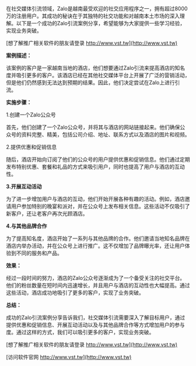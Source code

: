 在社交媒体引流领域，Zalo是越南最受欢迎的社交应用程序之一，拥有超过8000万的注册用户。其成功的秘诀在于其独特的社交功能和对越南本土市场的深入理解。以下是一个成功的Zalo引流案例分享，希望能够为大家提供一些学习经验，实现业务突破。

[想了解推广相关软件的朋友请登录 http://www.vst.tw](http://www.vst.tw)

**案例描述：**

该案例的客户是一家越南当地的酒店，他们想要通过Zalo引流来提高酒店的知名度并吸引更多的客户。该酒店已经在其他社交媒体平台上开展了广泛的营销活动，但是他们仍然感到无法达到预期的结果。因此，他们决定尝试在Zalo上进行引流。

**实施步骤：**

1.创建一个Zalo公众号

首先，他们创建了一个Zalo公众号，并将其与酒店的网站链接起来。他们确保公众号的资料完整、精美，包括公司介绍、地址、联系方式以及酒店的图片和视频。

2.提供优惠和促销信息

随后，酒店开始向订阅了他们的公众号的用户提供优惠和促销信息。他们通过定期发布特别优惠、套餐和礼品的方式来吸引用户，同时也提高了用户与酒店的互动性。

**3.开展互动活动**

为了进一步增加用户与酒店的互动，他们开始开展各种有趣的活动。例如，酒店邀请用户参加特别的晚宴和派对，并在公众号上发布相关信息。这些活动不仅吸引了新客户，还让老客户再次光顾酒店。

**4.与其他品牌合作**

为了提高知名度，酒店开始了一系列与其他品牌的合作。他们邀请当地知名品牌在酒店内举办活动，并在公众号上进行推广。这不仅增加了品牌曝光率，还让用户体验到不同的服务和产品。

**效果：**

经过一段时间的努力，酒店的Zalo公众号逐渐成为了一个备受关注的社交平台。他们的粉丝数量在短时间内迅速增长，并且用户与酒店的互动性也大幅提高。通过这些活动，酒店成功地吸引了更多的客户，实现了业务突破。

**总结：**

成功的Zalo引流案例分享告诉我们，社交媒体引流需要深入了解目标用户，通过提供优惠和促销信息、开展互动活动以及与其他品牌合作等方式增加用户的参与度。通过这样的方式，我们可以吸引更多的客户，实现业务突破。

[想了解推广相关软件的朋友请登录 http://www.vst.tw](http://www.vst.tw)


[访问软件官网 http://www.vst.tw](http://www.vst.tw)
